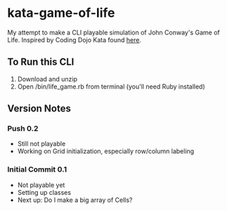 # kata-game-of-life
 My attempt to make a CLI playable simulation of John Conway's Game of Life. Inspired by Coding Dojo Kata found [here](http://codingdojo.org/kata/GameOfLife/).

## To Run this CLI

1. Download and unzip
1. Open /bin/life_game.rb from terminal (you'll need Ruby installed)

## Version Notes

### Push 0.2 

 * Still not playable
 * Working on Grid initialization, especially row/column labeling

### Initial Commit 0.1

 * Not playable yet
 * Setting up classes
 * Next up: Do I make a big array of Cells?
